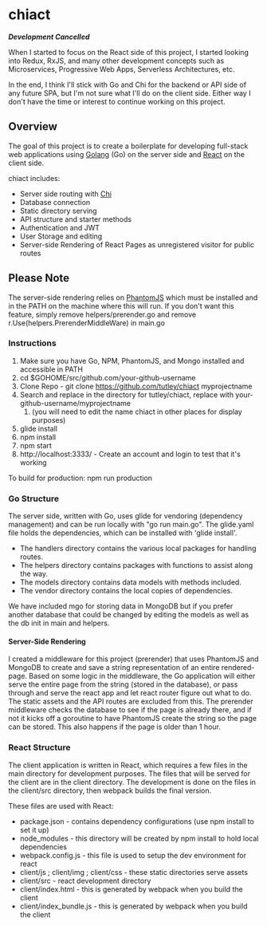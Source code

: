 # chiact

***Development Cancelled***

When I started to focus on the React side of this project, I started looking into Redux, RxJS, and many other development concepts such as Microservices, Progressive Web Apps, Serverless Architectures, etc.

In the end, I think I'll stick  with Go and Chi for the backend or API side of any future SPA, but I'm not sure what I'll do on the client side. Either way I don't have the time or interest to continue working on this project.


## Overview 

The goal of this project is to create a boilerplate for developing full-stack web applications using [Golang](https://golang.org) (Go) on the server side and [React](https://facebook.github.io/react/) on the client side.

chiact includes:
* Server side routing with [Chi](https://github.com/pressly/chi)
* Database connection
* Static directory serving
* API structure and starter methods
* Authentication and JWT
* User Storage and editing
* Server-side Rendering of React Pages as unregistered visitor for public routes

## Please Note
The server-side rendering relies on [PhantomJS](http://phantomjs.org/) which must be installed and in the PATH on the machine where this will run. If you don't want this feature, simply remove helpers/prerender.go and remove r.Use(helpers.PrerenderMiddleWare) in main.go

### Instructions
1. Make sure you have Go, NPM, PhantomJS, and Mongo installed and accessible in PATH
2. cd $GOHOME/src/github.com/your-github-username
3. Clone Repo - git clone https://github.com/tutley/chiact myprojectname
4. Search and replace in the directory for tutley/chiact, replace with your-github-username/myprojectname
      1. (you will need to edit the name chiact in other places for display purposes)
5. glide install
6. npm install
7. npm start
8. http://localhost:3333/ - Create an account and login to test that it's working

To build for production: npm run production

### Go Structure
The server side, written with Go, uses glide for vendoring (dependency management) and can be run locally with "go run main.go". The glide.yaml file holds the dependencies, which can be installed with 'glide install'.

* The handlers directory contains the various local packages for handling routes.
* The helpers directory contains packages with functions to assist along the way.
* The models directory contains data models with methods included.
* The vendor directory contains the local copies of dependencies.

We have included mgo for storing data in MongoDB but if you prefer another database that could be changed by editing the models as well as the db init in main and helpers.

#### Server-Side Rendering
I created a middleware for this project (prerender) that uses PhantomJS and MongoDB to create and save a string representation of an entire rendered-page. Based on some logic in the middleware, the Go application will either serve the entire page from the string (stored in the database), or pass through and serve the react app and let react router figure out what to do. The static assets and the API routes are excluded from this. The prerender middleware checks the database to see if the page is already there, and if not it kicks off a goroutine to have PhantomJS create the string so the page can be stored. This also happens if the page is older than 1 hour. 

### React Structure
The client application is written in React, which requires a few files in the main directory for development purposes. The files that will be served for the client are in the client directory. The development is done on the files in the client/src directory, then webpack builds the final version.

These files are used with React:
* package.json - contains dependency configurations (use npm install to set it up)
* node_modules - this directory will be created by npm install to hold local dependencies
* webpack.config.js - this file is used to setup the dev environment for react
* client/js ; client/img ; client/css - these static directories serve assets
* client/src - react development directory
* client/index.html - this is generated by webpack when you build the client
* client/index_bundle.js - this is generated by webpack when you build the client


